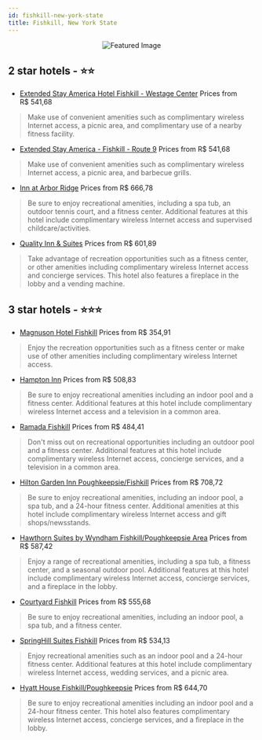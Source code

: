 ```yaml
---
id: fishkill-new-york-state
title: Fishkill, New York State
---
```


<center><img src="https://i.travelapi.com/hotels/1000000/1000000/994500/994440/0688b815_z.jpg" alt="Featured Image" /></center>


##  2 star hotels - ⭐️⭐️

-    [Extended Stay America Hotel Fishkill - Westage Center](https://us.hurb.com/hotels/fishkill/extended-stay-america-hotel-fishkill-westage-center-JNP-JP190822?cmp=18055) Prices from R$ 541,68
   > Make use of convenient amenities such as complimentary wireless Internet access, a picnic area, and complimentary use of a nearby fitness facility.
-    [Extended Stay America - Fishkill - Route 9](https://us.hurb.com/hotels/fishkill/extended-stay-america-fishkill-route-9-JNP-JP202876?cmp=18055) Prices from R$ 541,68
   > Make use of convenient amenities such as complimentary wireless Internet access, a picnic area, and barbecue grills.
-    [Inn at Arbor Ridge](https://us.hurb.com/hotels/fishkill/inn-at-arbor-ridge-JNP-JP766088?cmp=18055) Prices from R$ 666,78
   > Be sure to enjoy recreational amenities, including a spa tub, an outdoor tennis court, and a fitness center. Additional features at this hotel include complimentary wireless Internet access and supervised childcare/activities.
-    [Quality Inn & Suites](https://us.hurb.com/hotels/fishkill/quality-inn-suites-JNP-JP233819?cmp=18055) Prices from R$ 601,89
   > Take advantage of recreation opportunities such as a fitness center, or other amenities including complimentary wireless Internet access and concierge services. This hotel also features a fireplace in the lobby and a vending machine.

##  3 star hotels - ⭐️⭐️⭐️

-    [Magnuson Hotel Fishkill](https://us.hurb.com/hotels/fishkill/magnuson-hotel-fishkill-JNP-JP260212?cmp=18055) Prices from R$ 354,91
   > Enjoy the recreation opportunities such as a fitness center or make use of other amenities including complimentary wireless Internet access.
-    [Hampton Inn](https://us.hurb.com/hotels/fishkill/hampton-inn-JNP-JP020795?cmp=18055) Prices from R$ 508,83
   > Be sure to enjoy recreational amenities including an indoor pool and a fitness center. Additional features at this hotel include complimentary wireless Internet access and a television in a common area.
-    [Ramada Fishkill](https://us.hurb.com/hotels/fishkill/ramada-fishkill-JNP-JP852248?cmp=18055) Prices from R$ 484,41
   > Don't miss out on recreational opportunities including an outdoor pool and a fitness center. Additional features at this hotel include complimentary wireless Internet access, concierge services, and a television in a common area.
-    [Hilton Garden Inn Poughkeepsie/Fishkill](https://us.hurb.com/hotels/fishkill/hilton-garden-inn-poughkeepsie-fishkill-JNP-JP766535?cmp=18055) Prices from R$ 708,72
   > Be sure to enjoy recreational amenities, including an indoor pool, a spa tub, and a 24-hour fitness center. Additional amenities at this hotel include complimentary wireless Internet access and gift shops/newsstands.
-    [Hawthorn Suites by Wyndham Fishkill/Poughkeepsie Area](https://us.hurb.com/hotels/fishkill/hawthorn-suites-by-wyndham-fishkill-poughkeepsie-area-JNP-JP975035?cmp=18055) Prices from R$ 587,42
   > Enjoy a range of recreational amenities, including a spa tub, a fitness center, and a seasonal outdoor pool. Additional features at this hotel include complimentary wireless Internet access, concierge services, and a fireplace in the lobby.
-    [Courtyard Fishkill](https://us.hurb.com/hotels/fishkill/courtyard-fishkill-JNP-JP224832?cmp=18055) Prices from R$ 555,68
   > Be sure to enjoy recreational amenities, including an indoor pool, a spa tub, and a fitness center.
-    [SpringHill Suites Fishkill](https://us.hurb.com/hotels/fishkill/springhill-suites-fishkill-JNP-JP00403L?cmp=18055) Prices from R$ 534,13
   > Enjoy recreational amenities such as an indoor pool and a 24-hour fitness center. Additional features at this hotel include complimentary wireless Internet access, wedding services, and a picnic area.
-    [Hyatt House Fishkill/Poughkeepsie](https://us.hurb.com/hotels/fishkill/hyatt-house-fishkill-poughkeepsie-JNP-JP276282?cmp=18055) Prices from R$ 644,70
   > Be sure to enjoy recreational amenities including an indoor pool and a 24-hour fitness center. This hotel also features complimentary wireless Internet access, concierge services, and a fireplace in the lobby.
